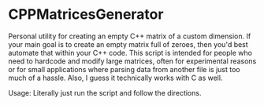 # CPPMatricesGenerator
Personal utility for creating an empty C++ matrix of a custom dimension.
If your main goal is to create an empty matrix full of zeroes, then you'd best automate that within your C++ code. This script is intended for people who need to hardcode and modify large matrices, often for experimental reasons or for small applications where parsing data from another file is just too much of a hassle. Also, I guess it technically works with C as well. 

Usage:
Literally just run the script and follow the directions. 
